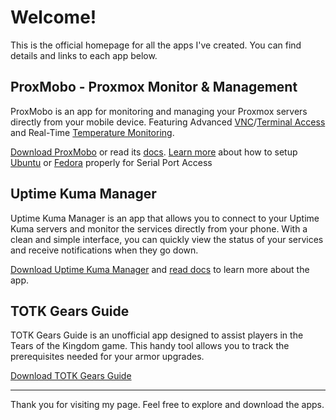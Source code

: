 # Welcome!

This is the official homepage for all the apps I've created. You can find details and links to each app below.

## ProxMobo - Proxmox Monitor & Management 

ProxMobo is an app for monitoring and managing your Proxmox servers directly from your mobile device. Featuring Advanced [VNC](https://www.proxmobo.app/docs/tutorial-premium/vnc)/[Terminal Access](https://www.proxmobo.app/docs/tutorial-premium/terminal) and Real-Time [Temperature Monitoring](https://www.proxmobo.app/docs/tutorial-basics/temperature).

[Download ProxMobo](https://apps.apple.com/us/app/proxmobo/id6447794447) or read its [docs](https://proxmobo.app). [Learn more](https://www.proxmobo.app/blog) about how to setup [Ubuntu](https://www.proxmobo.app/blog/set-up-serial-port-on-ubuntu) or [Fedora](https://www.proxmobo.app/blog/set-up-serial-port-on-fedora) properly for Serial Port Access 

## Uptime Kuma Manager 

Uptime Kuma Manager is an app that allows you to connect to your Uptime Kuma servers and monitor the services directly from your phone. With a clean and simple interface, you can quickly view the status of your services and receive notifications when they go down.

[Download Uptime Kuma Manager](https://apps.apple.com/us/app/uptime-kuma-manager/id6446004887?l=ru) and [read docs](https://www.uptimekuma.app/) to learn more about the app.

## TOTK Gears Guide 

TOTK Gears Guide is an unofficial app designed to assist players in the Tears of the Kingdom game. This handy tool allows you to track the prerequisites needed for your armor upgrades.

[Download TOTK Gears Guide](https://apps.apple.com/us/app/totk-gears-guide/id6449793363)

---

Thank you for visiting my page. Feel free to explore and download the apps. 
